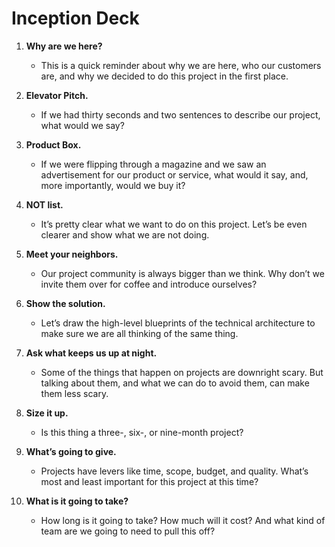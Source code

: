# Inception Deck
1. **Why are we here?**
   - This is a quick reminder about why we are here, who our customers are, and why we decided to do this project in the first place.

2. **Elevator Pitch.**
   - If we had thirty seconds and two sentences to describe our project, what would we say?

3. **Product Box.**
   - If we were flipping through a magazine and we saw an advertisement for our product or service, what would it say, and, more importantly, would we buy it?

4. **NOT list.**
   - It’s pretty clear what we want to do on this project. Let’s be even clearer and show what we are not doing.

5. **Meet your neighbors.**
   - Our project community is always bigger than we think. Why don’t we invite them over for coffee and introduce ourselves?

6. **Show the solution.**
   - Let’s draw the high-level blueprints of the technical architecture to make sure we are all thinking of the same thing.

7. **Ask what keeps us up at night.**
   - Some of the things that happen on projects are downright scary. But talking about them, and what we can do to avoid them, can make them less scary.

8. **Size it up.**
   - Is this thing a three-, six-, or nine-month project?

9. **What’s going to give.**
   - Projects have levers like time, scope, budget, and quality. What’s most and least important for this project at this time?

10. **What is it going to take?**
    - How long is it going to take? How much will it cost? And what kind of team are we going to need to pull this off?
